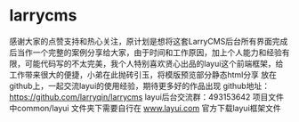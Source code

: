 # larrycms
感谢大家的点赞支持和热心关注，原计划是想将这套LarryCMS后台所有界面完成后当作一个完整的案例分享给大家，由于时间和工作原因，加上个人能力和经验有限，可能代码写的不太完美，我个人特别喜欢贤心出品的layui这个前端框架，给工作带来很大的便捷，小弟在此抛砖引玉，将模版预览部分静态html分享 放在github上，一起交流layui的使用经验，期待更多好的作品出现
github地址：https://github.com/larryqin/larrycms
layui后台交流群：493153642
项目文件中common/layui 文件夹下需要自行在 www.layui.com 官方下载layui框架文件

